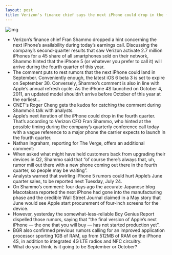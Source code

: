```yaml
---
layout: post
title: Verizon's finance chief says the next iPhone could drop in the fourth quarter
---
```

![img](http://media.idownloadblog.com/wp-content/uploads/2012/07/iphone-5-concept.jpg)
* Verizon’s finance chief Fran Shammo dropped a hint concerning the next iPhone’s availability during today’s earnings call. Discussing the company’s second-quarter results that saw Verizon activate 2.7 million iPhones for a 45 share of all smartphones sold on their network, Shammo hinted that the iPhone 5 (or whatever you prefer to call it) will arrive during the fourth quarter of this year.
* The comment puts to rest rumors that the next iPhone could land in September. Conveniently enough, the latest iOS 6 beta 3 is set to expire on September 30. Conversely, Shammo’s comment is also in line with Apple’s annual refresh cycle. As the iPhone 4S launched on October 4, 2011, an updated model shouldn’t arrive before October of this year at the earliest…
* CNET‘s Roger Cheng gets the kudos for catching the comment during Shammo’s talk with analysts.
* Apple’s next iteration of the iPhone could drop in the fourth quarter. That’s according to Verizon CFO Fran Shammo, who hinted at the possible timing during the company’s quarterly conference call today with a vague reference to a major phone the carrier expects to launch in the fourth quarter.
* Nathan Ingraham, reporting for The Verge, offers an additional comment:
* When asked what might have held customers back from upgrading their devices in Q2, Shammo said that “of course there’s always that, uh, rumor mill out there with a new phone coming out there in the fourth quarter, so people may be waiting”.
* Analysts warned that swirling iPhone 5 rumors could hurt Apple’s June quarter sales, to be reported next Tuesday, July 24.
* On Shammo’s comment: four days ago the accurate Japanese blog Macotakara reported the next iPhone had gone into the manufacturing phase and the credible Wall Street Journal claimed in a May story that June would see Apple start procurement of four-inch screens for the device.
* However, yesterday the somewhat-less-reliable Boy Genius Report dispelled those rumors, saying that “the final version of Apple’s next iPhone — the one that you will buy — has not started production yet”.
* BGR also confirmed previous rumors calling for an improved application processor sporting 1GB of RAM, up from 512MB of RAM on the iPhone 4S, in addition to integrated 4G LTE radios and NFC circuitry.
* What do you think, is it going to be September or October?

